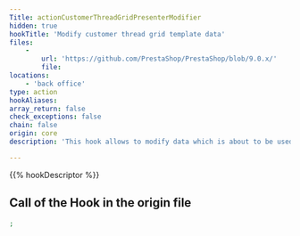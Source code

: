 ```yaml
---
Title: actionCustomerThreadGridPresenterModifier
hidden: true
hookTitle: 'Modify customer thread grid template data'
files:
    -
        url: 'https://github.com/PrestaShop/PrestaShop/blob/9.0.x/'
        file: 
locations:
    - 'back office'
type: action
hookAliases: 
array_return: false
check_exceptions: false
chain: false
origin: core
description: 'This hook allows to modify data which is about to be used in template for customer thread grid'

---
```


{{% hookDescriptor %}}

## Call of the Hook in the origin file

```php
;
```

